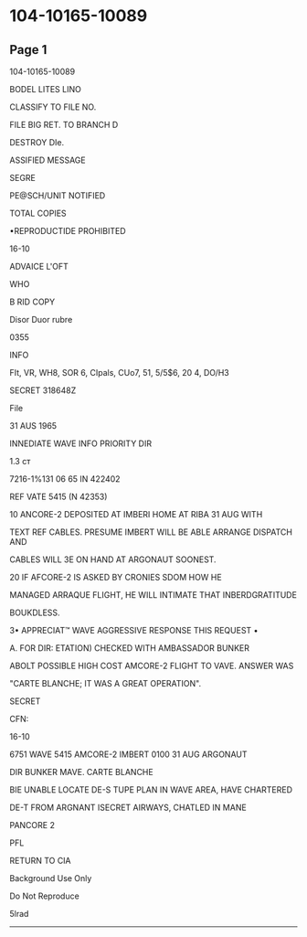 # 104-10165-10089

## Page 1

104-10165-10089

BODEL LITES LINO

CLASSIFY TO FILE NO.

FILE BIG RET. TO BRANCH D

DESTROY DIe.

ASSIFIED MESSAGE

SEGRE

PE@SCH/UNIT NOTIFIED

TOTAL COPIES

•REPRODUCTIDE PROHIBITED

16-10

ADVAICE L'OFT

WHO

B RID COPY

Disor Duor rubre

0355

INFO

FIt, VR, WH8, SOR 6, CIpals, CUo7, 51, 5/5$6, 20 4, DO/H3

SECRET 318648Z

File

31 AUS 1965

INNEDIATE WAVE INFO PRIORITY DIR

1.3 ст

7216-1%131 06 65 IN 422402

REF VATE 5415 (N 42353)

10 ANCORE-2 DEPOSITED AT IMBERI HOME AT RIBA 31 AUG WITH

TEXT REF CABLES. PRESUME IMBERT WILL BE ABLE ARRANGE DISPATCH AND

CABLES WILL 3E ON HAND AT ARGONAUT SOONEST.

20 IF AFCORE-2 IS ASKED BY CRONIES SDOM HOW HE

MANAGED ARRAQUE FLIGHT, HE WILL INTIMATE THAT INBERDGRATITUDE

BOUKDLESS.

3• APPRECIAT™ WAVE AGGRESSIVE RESPONSE THIS REQUEST •

A. FOR DIR: ETATION) CHECKED WITH AMBASSADOR BUNKER

ABOLT POSSIBLE HIGH COST AMCORE-2 FLIGHT TO VAVE. ANSWER WAS

"CARTE BLANCHE; IT WAS A GREAT OPERATION".

SECRET

CFN:

16-10

6751 WAVE 5415 AMCORE-2 IMBERT 0100 31 AUG ARGONAUT

DIR BUNKER MAVE. CARTE BLANCHE

BIE UNABLE LOCATE DE-S TUPE PLAN IN WAVE AREA, HAVE CHARTERED

DE-T FROM ARGNANT ISECRET AIRWAYS, CHATLED IN MANE

PANCORE 2

PFL

RETURN TO CIA

Background Use Only

Do Not Reproduce

5lrad

---

